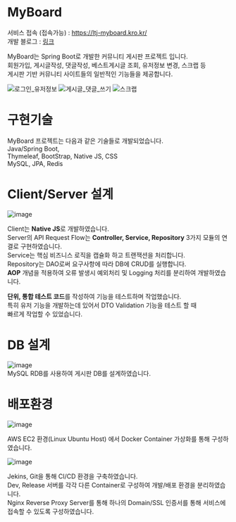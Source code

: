 # MyBoard
서비스 접속 (접속가능) : https://ltj-myboard.kro.kr/  
개발 블로그 : [링크](https://iceorange-etc.tistory.com/category/%ED%94%84%EB%A1%9C%EA%B7%B8%EB%9E%98%EB%B0%8D/SpringBoot)  

MyBoard는 Spring Boot로 개발한 커뮤니티 게시판 프로젝트 입니다.  
회원가입, 게시글작성, 댓글작성, 베스트게시글 조회, 유저정보 변경, 스크랩 등  
게시판 기반 커뮤니티 사이트들의 일반적인 기능들을 제공합니다.  

![로그인_유저정보](https://github.com/CBorange/MyBoard_Web/assets/31188689/209e9936-031e-46a9-b19e-d3d08751d48a)
![게시글_댓글_쓰기](https://github.com/CBorange/MyBoard_Web/assets/31188689/cca40345-b215-4b70-8300-f5e808e806d2)
![스크랩](https://github.com/CBorange/MyBoard_Web/assets/31188689/a2313ec7-34ab-447b-985c-ea93c91092e6)

# 구현기술
MyBoard 프로젝트는 다음과 같은 기술들로 개발되었습니다.  
Java/Spring Boot,   
Thymeleaf, BootStrap, Native JS, CSS  
MySQL, JPA, Redis  

# Client/Server 설계  

![image](https://github.com/CBorange/MyBoard_Web/assets/31188689/4d212d45-1b1c-44e3-8b74-3556a7426734)

Client는 **Native JS**로 개발하였습니다.  
Server의 API Request Flow는 **Controller, Service, Repository** 3가지 모듈의 연결로 구현하였습니다.  
Service는 핵심 비즈니스 로직을 캡슐화 하고 트랜잭션을 처리합니다.  
Repository는 DAO로써 요구사항에 따라 DB에 CRUD를 실행합니다.  
**AOP** 개념을 적용하여 오류 발생시 예외처리 및 Logging 처리를 분리하여 개발하였습니다.  

**단위, 통합 테스트 코드**를 작성하여 기능을 테스트하며 작업했습니다.  
특히 유저 기능을 개발하는데 있어서 DTO Validation 기능을 테스트 할 때  
빠르게 작업할 수 있었습니다.  

# DB 설계  

![image](https://github.com/CBorange/MyBoard_Web/assets/31188689/56c7a0e6-e351-4fd2-8ef8-19639b5f8fd6)  
MySQL RDB를 사용하여 게시판 DB를 설계하였습니다.

# 배포환경  

![image](https://github.com/CBorange/MyBoard_Web/assets/31188689/6422930f-4528-43d2-a31f-3fb8f67b5584)

AWS EC2 환경(Linux Ubuntu Host) 에서 Docker Container 가상화를 통해 구성하였습니다.  

![image](https://github.com/CBorange/MyBoard_Web/assets/31188689/b04f8600-b4b4-466b-a325-9e35828e54e4)

Jekins, Git을 통해 CI/CD 환경을 구축하였습니다.  
Dev, Release 서버를 각각 다른 Container로 구성하여 개발/배포 환경을 분리하였습니다.  
Nginx Reverse Proxy Server를 통해 하나의 Domain/SSL 인증서를 통해 서비스에 접속할 수 있도록 구성하였습니다.  
